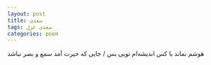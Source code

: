 ```yaml
---
layout: post
title: سعدی
tags: سعدی غزل
categories: poem
---
```


هوشم نماند با کس اندیشه‌ام تویی بس / جایی که حیرت آمد سمع و بصر نباشد
